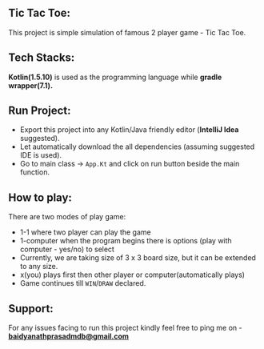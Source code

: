 ## Tic Tac Toe:
This project is simple simulation of famous 2 player game - Tic Tac Toe.

## Tech Stacks:
**Kotlin(1.5.10)** is used as the programming language while **gradle wrapper(7.1).**

## Run Project:
- Export this project into any Kotlin/Java friendly editor (**IntelliJ Idea** suggested).
- Let automatically download the all dependencies (assuming suggested IDE is used).
- Go to main class -> `App.Kt` and click on run button beside the main function. 

## How to play:
There are two modes of play game:
- 1-1 where two player can play the game
- 1-computer when the program begins there is options
(play with computer - yes/no) to select
- Currently, we are taking size of 3 x 3 board size, but it can be extended to any size.
- x(you) plays first then other player or computer(automatically plays)
- Game continues till `WIN`/`DRAW` declared.


## Support:
For any issues facing to run this project kindly feel free to ping me on -**baidyanathprasadmdb@gmail.com**